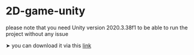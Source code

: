# 2D-game-unity
please note that you need Unity version 2020.3.38f1 to be able to run the project without any issue

➤ you can download it via this [link](https://unity.com/releases/editor/archive)
